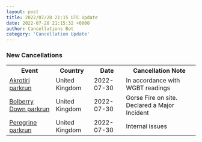 ```yaml
---
layout: post
title: 2022/07/28 21:15 UTC Update
date: 2022-07-28 21:15:32 +0000
author: Cancellations Bot
category: 'Cancellation Update'
---
```


<h3>New Cancellations</h3>
<div class='hscrollable'>
<table style='width: 100%'>
    <tr>
        <th>Event</th>
        <th>Country</th>
        <th>Date</th>
        <th>Cancellation Note</th>
    </tr>
    <tr>
        <td><a href="">Akrotiri parkrun</a></td>
        <td>United Kingdom</td>
        <td>2022-07-30</td>
        <td>In accordance with WGBT readings</td>
    </tr>
    <tr>
        <td><a href="https://www.parkrun.org.uk/bolberrydown">Bolberry Down parkrun</a></td>
        <td>United Kingdom</td>
        <td>2022-07-30</td>
        <td>Gorse Fire on site. Declared a Major Incident</td>
    </tr>
    <tr>
        <td><a href="">Peregrine parkrun</a></td>
        <td>United Kingdom</td>
        <td>2022-07-30</td>
        <td>Internal issues</td>
    </tr>
</table>
</div>
